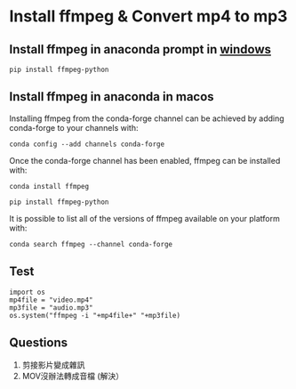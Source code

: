 # Install ffmpeg & Convert mp4 to mp3

## Install ffmpeg in anaconda prompt in [windows](https://pypi.org/project/ffmpeg-python/)
```
pip install ffmpeg-python
```

## Install ffmpeg in anaconda in macos
Installing ffmpeg from the conda-forge channel can be achieved by adding conda-forge to your channels with:
```
conda config --add channels conda-forge
```
Once the conda-forge channel has been enabled, ffmpeg can be installed with:
```
conda install ffmpeg
```
```
pip install ffmpeg-python
```
It is possible to list all of the versions of ffmpeg available on your platform with:
```
conda search ffmpeg --channel conda-forge
```

## Test 
```
import os
mp4file = "video.mp4"
mp3file = "audio.mp3"
os.system("ffmpeg -i "+mp4file+" "+mp3file)
```

## Questions
1. 剪接影片變成雜訊
2. MOV沒辦法轉成音檔 (解決）

